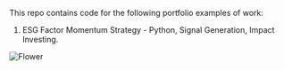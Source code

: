 This repo contains code for the following portfolio examples of work:

1. ESG Factor Momentum Strategy - Python, Signal Generation, Impact Investing.



![Flower](https://github.com/Hexal7785/Website/blob/master/flower.jpg)
